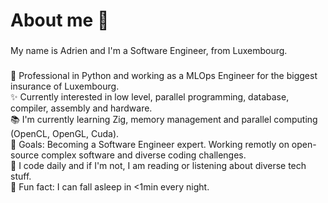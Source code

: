 <h1 align="left">About me 👋</h1>

###

<p align="left">My name is Adrien and I'm a Software Engineer, from Luxembourg.</p>

###

<p align="left">🐍 Professional in Python and working as a MLOps Engineer for the biggest insurance of Luxembourg.<br>✨ Currently interested in low level, parallel programming, database, compiler, assembly and hardware.<br>📚 I'm currently learning Zig, memory management and parallel computing (OpenCL, OpenGL, Cuda).<br>🎯 Goals: Becoming a Software Engineer expert. Working remotly on open-source complex software and diverse coding challenges.<br>📅 I code daily and if I'm not, I am reading or listening about diverse tech stuff.<br>🎲 Fun fact: I can fall asleep in <1min every night.</p>
